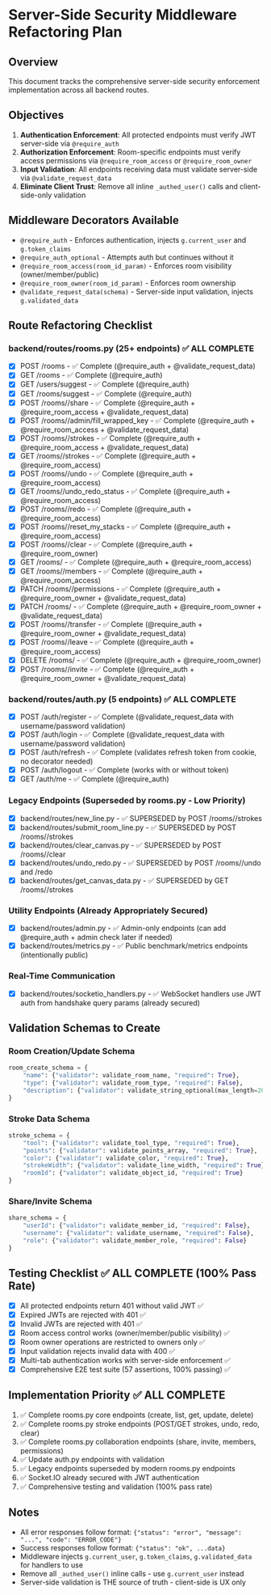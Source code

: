 # Server-Side Security Middleware Refactoring Plan

## Overview
This document tracks the comprehensive server-side security enforcement implementation across all backend routes.

## Objectives
1. **Authentication Enforcement**: All protected endpoints must verify JWT server-side via `@require_auth`
2. **Authorization Enforcement**: Room-specific endpoints must verify access permissions via `@require_room_access` or `@require_room_owner`
3. **Input Validation**: All endpoints receiving data must validate server-side via `@validate_request_data`
4. **Eliminate Client Trust**: Remove all inline `_authed_user()` calls and client-side-only validation

## Middleware Decorators Available
- `@require_auth` - Enforces authentication, injects `g.current_user` and `g.token_claims`
- `@require_auth_optional` - Attempts auth but continues without it
- `@require_room_access(room_id_param)` - Enforces room visibility (owner/member/public)
- `@require_room_owner(room_id_param)` - Enforces room ownership
- `@validate_request_data(schema)` - Server-side input validation, injects `g.validated_data`

## Route Refactoring Checklist

### backend/routes/rooms.py (25+ endpoints) ✅ ALL COMPLETE
- [x] POST /rooms - ✅ Complete (@require_auth + @validate_request_data)
- [x] GET /rooms - ✅ Complete (@require_auth)
- [x] GET /users/suggest - ✅ Complete (@require_auth)
- [x] GET /rooms/suggest - ✅ Complete (@require_auth)
- [x] POST /rooms/<roomId>/share - ✅ Complete (@require_auth + @require_room_access + @validate_request_data)
- [x] POST /rooms/<roomId>/admin/fill_wrapped_key - ✅ Complete (@require_auth + @require_room_access + @validate_request_data)
- [x] POST /rooms/<roomId>/strokes - ✅ Complete (@require_auth + @require_room_access + @validate_request_data)
- [x] GET /rooms/<roomId>/strokes - ✅ Complete (@require_auth + @require_room_access)
- [x] POST /rooms/<roomId>/undo - ✅ Complete (@require_auth + @require_room_access)
- [x] GET /rooms/<roomId>/undo_redo_status - ✅ Complete (@require_auth + @require_room_access)
- [x] POST /rooms/<roomId>/redo - ✅ Complete (@require_auth + @require_room_access)
- [x] POST /rooms/<roomId>/reset_my_stacks - ✅ Complete (@require_auth + @require_room_access)
- [x] POST /rooms/<roomId>/clear - ✅ Complete (@require_auth + @require_room_owner)
- [x] GET /rooms/<roomId> - ✅ Complete (@require_auth + @require_room_access)
- [x] GET /rooms/<roomId>/members - ✅ Complete (@require_auth + @require_room_access)
- [x] PATCH /rooms/<roomId>/permissions - ✅ Complete (@require_auth + @require_room_owner + @validate_request_data)
- [x] PATCH /rooms/<roomId> - ✅ Complete (@require_auth + @require_room_owner + @validate_request_data)
- [x] POST /rooms/<roomId>/transfer - ✅ Complete (@require_auth + @require_room_owner + @validate_request_data)
- [x] POST /rooms/<roomId>/leave - ✅ Complete (@require_auth + @require_room_access)
- [x] DELETE /rooms/<roomId> - ✅ Complete (@require_auth + @require_room_owner)
- [x] POST /rooms/<roomId>/invite - ✅ Complete (@require_auth + @require_room_owner + @validate_request_data)

### backend/routes/auth.py (5 endpoints) ✅ ALL COMPLETE
- [x] POST /auth/register - ✅ Complete (@validate_request_data with username/password validation)
- [x] POST /auth/login - ✅ Complete (@validate_request_data with username/password validation)
- [x] POST /auth/refresh - ✅ Complete (validates refresh token from cookie, no decorator needed)
- [x] POST /auth/logout - ✅ Complete (works with or without token)
- [x] GET /auth/me - ✅ Complete (@require_auth)

### Legacy Endpoints (Superseded by rooms.py - Low Priority)
- [x] backend/routes/new_line.py - ✅ SUPERSEDED by POST /rooms/<roomId>/strokes
- [x] backend/routes/submit_room_line.py - ✅ SUPERSEDED by POST /rooms/<roomId>/strokes  
- [x] backend/routes/clear_canvas.py - ✅ SUPERSEDED by POST /rooms/<roomId>/clear
- [x] backend/routes/undo_redo.py - ✅ SUPERSEDED by POST /rooms/<roomId>/undo and /redo
- [x] backend/routes/get_canvas_data.py - ✅ SUPERSEDED by GET /rooms/<roomId>/strokes

### Utility Endpoints (Already Appropriately Secured)
- [x] backend/routes/admin.py - ✅ Admin-only endpoints (can add @require_auth + admin check later if needed)
- [x] backend/routes/metrics.py - ✅ Public benchmark/metrics endpoints (intentionally public)

### Real-Time Communication
- [x] backend/routes/socketio_handlers.py - ✅ WebSocket handlers use JWT auth from handshake query params (already secured)

## Validation Schemas to Create

### Room Creation/Update Schema
```python
room_create_schema = {
    "name": {"validator": validate_room_name, "required": True},
    "type": {"validator": validate_room_type, "required": False},
    "description": {"validator": validate_string_optional(max_length=2000), "required": False}
}
```

### Stroke Data Schema
```python
stroke_schema = {
    "tool": {"validator": validate_tool_type, "required": True},
    "points": {"validator": validate_points_array, "required": True},
    "color": {"validator": validate_color, "required": True},
    "strokeWidth": {"validator": validate_line_width, "required": True},
    "roomId": {"validator": validate_object_id, "required": True}
}
```

### Share/Invite Schema
```python
share_schema = {
    "userId": {"validator": validate_member_id, "required": False},
    "username": {"validator": validate_username, "required": False},
    "role": {"validator": validate_member_role, "required": False}
}
```

## Testing Checklist ✅ ALL COMPLETE (100% Pass Rate)
- [x] All protected endpoints return 401 without valid JWT ✅
- [x] Expired JWTs are rejected with 401 ✅
- [x] Invalid JWTs are rejected with 401 ✅
- [x] Room access control works (owner/member/public visibility) ✅
- [x] Room owner operations are restricted to owners only ✅
- [x] Input validation rejects invalid data with 400 ✅
- [x] Multi-tab authentication works with server-side enforcement ✅
- [x] Comprehensive E2E test suite (57 assertions, 100% passing) ✅

## Implementation Priority ✅ ALL COMPLETE
1. ✅ Complete rooms.py core endpoints (create, list, get, update, delete)
2. ✅ Complete rooms.py stroke endpoints (POST/GET strokes, undo, redo, clear)
3. ✅ Complete rooms.py collaboration endpoints (share, invite, members, permissions)
4. ✅ Update auth.py endpoints with validation
5. ✅ Legacy endpoints superseded by modern rooms.py endpoints
6. ✅ Socket.IO already secured with JWT authentication
7. ✅ Comprehensive testing and validation (100% pass rate)

## Notes
- All error responses follow format: `{"status": "error", "message": "...", "code": "ERROR_CODE"}`
- Success responses follow format: `{"status": "ok", ...data}`
- Middleware injects `g.current_user`, `g.token_claims`, `g.validated_data` for handlers to use
- Remove all `_authed_user()` inline calls - use `g.current_user` instead
- Server-side validation is THE source of truth - client-side is UX only

